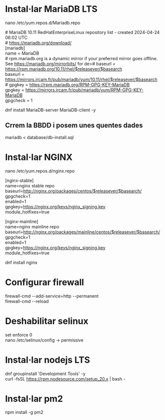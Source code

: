# Instal·lar MariaDB LTS
nano /etc/yum.repos.d/Mariadb.repo  
  
\# MariaDB 10.11 RedHatEnterpriseLinux repository list - created 2024-04-24 06:02 UTC  
\# https://mariadb.org/download/  
[mariadb]  
name = MariaDB  
\# rpm.mariadb.org is a dynamic mirror if your preferred mirror goes offline. See https://mariadb.org/mirrorbits/ for de># baseurl = https://rpm.mariadb.org/10.11/rhel/$releasever/$basearch  
baseurl = https://mirrors.ircam.fr/pub/mariadb/yum/10.11/rhel/$releasever/$basearch  
\# gpgkey = https://rpm.mariadb.org/RPM-GPG-KEY-MariaDB  
gpgkey = https://mirrors.ircam.fr/pub/mariadb/yum/RPM-GPG-KEY-MariaDB  
gpgcheck = 1  
  
dnf install MariaDB-server MariaDB-client -y  


## Crrem la BBDD i posem unes quentes dades
mariadb < database/db-install.sql  
  
# Instal·lar NGINX
  
nano /etc/yum.repos.d/nginx.repo  
  
[nginx-stable]  
name=nginx stable repo  
baseurl=http://nginx.org/packages/centos/$releasever/$basearch/  
gpgcheck=1  
enabled=1  
gpgkey=https://nginx.org/keys/nginx_signing.key  
module_hotfixes=true  
  
[nginx-mainline]  
name=nginx mainline repo  
baseurl=http://nginx.org/packages/mainline/centos/$releasever/$basearch/  
gpgcheck=1  
enabled=1  
gpgkey=https://nginx.org/keys/nginx_signing.key  
module_hotfixes=true  
  
dnf install nginx  
  
# Configurar firewall
  
firewall-cmd --add-service=http --permanent  
firewall-cmd --reload  
  
# Deshabilitar selinux
  
set enforce 0  
nano /etc/selinux/config -> permissive  
 
# Instal·lar nodejs LTS
  
dnf groupinstall 'Development Tools' -y  
curl -fsSL https://rpm.nodesource.com/setup_20.x | bash -  
  
# Instal·lar pm2
  
npm install -g pm2  

